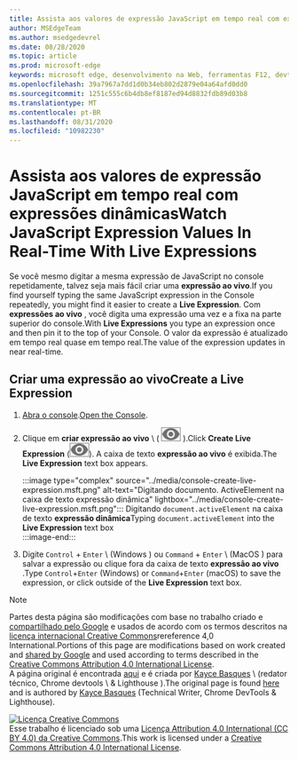 ```yaml
---
title: Assista aos valores de expressão JavaScript em tempo real com expressões dinâmicas
author: MSEdgeTeam
ms.author: msedgedevrel
ms.date: 08/28/2020
ms.topic: article
ms.prod: microsoft-edge
keywords: microsoft edge, desenvolvimento na Web, ferramentas F12, devtools
ms.openlocfilehash: 39a7967a7dd1d0b34eb802d2879e04a64afd0dd0
ms.sourcegitcommit: 1251c555c6b4db8ef8187ed94d8832fdb89d03b8
ms.translationtype: MT
ms.contentlocale: pt-BR
ms.lasthandoff: 08/31/2020
ms.locfileid: "10982230"
---
```

<!-- Copyright Kayce Basques 

   Licensed under the Apache License, Version 2.0 (the "License");
   you may not use this file except in compliance with the License.
   You may obtain a copy of the License at

       https://www.apache.org/licenses/LICENSE-2.0

   Unless required by applicable law or agreed to in writing, software
   distributed under the License is distributed on an "AS IS" BASIS,
   WITHOUT WARRANTIES OR CONDITIONS OF ANY KIND, either express or implied.
   See the License for the specific language governing permissions and
   limitations under the License.  -->





# <span data-ttu-id="43595-103">Assista aos valores de expressão JavaScript em tempo real com expressões dinâmicas</span><span class="sxs-lookup"><span data-stu-id="43595-103">Watch JavaScript Expression Values In Real-Time With Live Expressions</span></span>   

  

<span data-ttu-id="43595-104">Se você mesmo digitar a mesma expressão de JavaScript no console repetidamente, talvez seja mais fácil criar uma **expressão ao vivo**.</span><span class="sxs-lookup"><span data-stu-id="43595-104">If you find yourself typing the same JavaScript expression in the Console repeatedly, you might find it easier to create a **Live Expression**.</span></span>  <span data-ttu-id="43595-105">Com **expressões ao vivo** , você digita uma expressão uma vez e a fixa na parte superior do console.</span><span class="sxs-lookup"><span data-stu-id="43595-105">With **Live Expressions** you type an expression once and then pin it to the top of your Console.</span></span>  <span data-ttu-id="43595-106">O valor da expressão é atualizado em tempo real quase em tempo real.</span><span class="sxs-lookup"><span data-stu-id="43595-106">The value of the expression updates in near real-time.</span></span>  

## <span data-ttu-id="43595-107">Criar uma expressão ao vivo</span><span class="sxs-lookup"><span data-stu-id="43595-107">Create a Live Expression</span></span>   

1.  <span data-ttu-id="43595-108">[Abra o console][DevToolsConsoleReferenceOpenConsole].</span><span class="sxs-lookup"><span data-stu-id="43595-108">[Open the Console][DevToolsConsoleReferenceOpenConsole].</span></span>  
1.  <span data-ttu-id="43595-109">Clique em **criar expressão ao vivo** \ ( ![ criar expressão ao vivo ][ImageCreateLiveExpressionIcon] \).</span><span class="sxs-lookup"><span data-stu-id="43595-109">Click **Create Live Expression** \(![Create Live Expression][ImageCreateLiveExpressionIcon]\).</span></span>  <span data-ttu-id="43595-110">A caixa de texto **expressão ao vivo** é exibida.</span><span class="sxs-lookup"><span data-stu-id="43595-110">The **Live Expression** text box appears.</span></span>  
    
    :::image type="complex" source="../media/console-create-live-expression.msft.png" alt-text="Digitando documento. ActiveElement na caixa de texto expressão dinâmica" lightbox="../media/console-create-live-expression.msft.png":::
       <span data-ttu-id="43595-112">Digitando `document.activeElement` na caixa de texto **expressão dinâmica**</span><span class="sxs-lookup"><span data-stu-id="43595-112">Typing `document.activeElement` into the **Live Expression** text box</span></span>  
    :::image-end:::  
    
1.  <span data-ttu-id="43595-113">Digite `Control` + `Enter` \ (Windows \) ou `Command` + `Enter` \ (MacOS \) para salvar a expressão ou clique fora da caixa de texto **expressão ao vivo** .</span><span class="sxs-lookup"><span data-stu-id="43595-113">Type `Control`+`Enter` \(Windows\) or `Command`+`Enter` \(macOS\) to save the expression, or click outside of the **Live Expression** text box.</span></span>  

<!--todo: add reference open console (open the console) section when available  -->  

 



<!-- image links -->  

[ImageCreateLiveExpressionIcon]: ../media/create-live-expression-icon.msft.png  

<!-- links -->  

[DevToolsConsoleReferenceOpenConsole]: ./reference.md#open-the-console "Abrir o console-referência do console | Documentos da Microsoft"  

> [!NOTE]
> <span data-ttu-id="43595-115">Partes desta página são modificações com base no trabalho criado e [compartilhado pelo Google][GoogleSitePolicies] e usados de acordo com os termos descritos na [licença internacional Creative Commons][CCA4IL]rereference 4,0 International.</span><span class="sxs-lookup"><span data-stu-id="43595-115">Portions of this page are modifications based on work created and [shared by Google][GoogleSitePolicies] and used according to terms described in the [Creative Commons Attribution 4.0 International License][CCA4IL].</span></span>  
> <span data-ttu-id="43595-116">A página original é encontrada [aqui](https://developers.google.com/web/tools/chrome-devtools/console/live-expressions) e é criada por [Kayce Basques][KayceBasques] \ (redator técnico, Chrome devtools \ & Lighthouse \).</span><span class="sxs-lookup"><span data-stu-id="43595-116">The original page is found [here](https://developers.google.com/web/tools/chrome-devtools/console/live-expressions) and is authored by [Kayce Basques][KayceBasques] \(Technical Writer, Chrome DevTools \& Lighthouse\).</span></span>  

[![Licença Creative Commons][CCby4Image]][CCA4IL]  
<span data-ttu-id="43595-118">Esse trabalho é licenciado sob uma [Licença Attribution 4.0 International (CC BY 4.0) da Creative Commons][CCA4IL].</span><span class="sxs-lookup"><span data-stu-id="43595-118">This work is licensed under a [Creative Commons Attribution 4.0 International License][CCA4IL].</span></span>  

[CCA4IL]: https://creativecommons.org/licenses/by/4.0  
[CCby4Image]: https://i.creativecommons.org/l/by/4.0/88x31.png  
[GoogleSitePolicies]: https://developers.google.com/terms/site-policies  
[KayceBasques]: https://developers.google.com/web/resources/contributors/kaycebasques  
